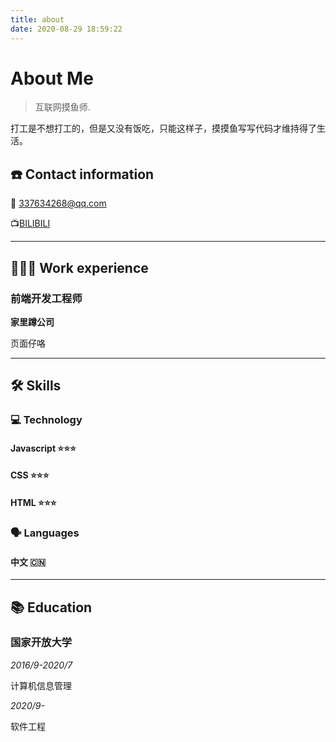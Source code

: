 ```yaml
---
title: about
date: 2020-08-29 18:59:22
---
```

# About Me
> 互联网摸鱼师.

打工是不想打工的，但是又没有饭吃，只能这样子，摸摸鱼写写代码才维持得了生活。

## ☎️ Contact information

📧 337634268@qq.com

📺[BILIBILI](https://space.bilibili.com/26895380)

---

## **👩🏻‍💻** Work experience

### 前端开发工程师

**家里蹲公司**

页面仔咯

---

## 🛠 Skills

### 💻 Technology

#### Javascript  ⭐️⭐️⭐️

#### CSS              ⭐️⭐️⭐️

#### HTML           ⭐️⭐️⭐️

### 🗣 Languages

#### 中文 🇨🇳

---

## 📚 Education

### 国家开放大学

*2016/9-2020/7*

计算机信息管理

*2020/9-*

软件工程